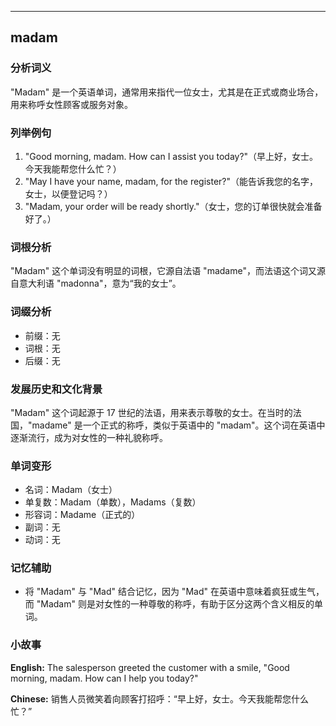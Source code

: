 
---------------
## madam
### 分析词义
"Madam" 是一个英语单词，通常用来指代一位女士，尤其是在正式或商业场合，用来称呼女性顾客或服务对象。

### 列举例句
1. "Good morning, madam. How can I assist you today?"（早上好，女士。今天我能帮您什么忙？）
2. "May I have your name, madam, for the register?"（能告诉我您的名字，女士，以便登记吗？）
3. "Madam, your order will be ready shortly."（女士，您的订单很快就会准备好了。）

### 词根分析
"Madam" 这个单词没有明显的词根，它源自法语 "madame"，而法语这个词又源自意大利语 "madonna"，意为“我的女士”。

### 词缀分析
- 前缀：无
- 词根：无
- 后缀：无

### 发展历史和文化背景
"Madam" 这个词起源于 17 世纪的法语，用来表示尊敬的女士。在当时的法国，"madame" 是一个正式的称呼，类似于英语中的 "madam"。这个词在英语中逐渐流行，成为对女性的一种礼貌称呼。

### 单词变形
- 名词：Madam（女士）
- 单复数：Madam（单数），Madams（复数）
- 形容词：Madame（正式的）
- 副词：无
- 动词：无

### 记忆辅助
- 将 "Madam" 与 "Mad" 结合记忆，因为 "Mad" 在英语中意味着疯狂或生气，而 "Madam" 则是对女性的一种尊敬的称呼，有助于区分这两个含义相反的单词。

### 小故事
**English:**
The salesperson greeted the customer with a smile, "Good morning, madam. How can I help you today?"

**Chinese:**
销售人员微笑着向顾客打招呼：“早上好，女士。今天我能帮您什么忙？”

